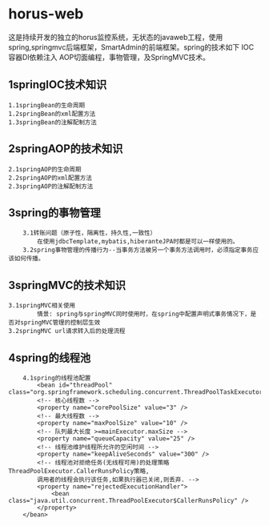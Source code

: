 # horus-web
这是持续开发的独立的horus监控系统，无状态的javaweb工程，使用spring,springmvc后端框架，SmartAdmin的前端框架。spring的技术如下 IOC容器DI依赖注入 AOP切面编程，事物管理，及SpringMVC技术。
##  1springIOC技术知识
 	1.1springBean的生命周期
	1.2springBean的xml配置方法
 	1.3springBean的注解配制方法
##  2springAOP的技术知识
 	2.1springAOP的生命周期
 	2.2springAOP的xml配置方法
 	2.3springAOP的注解配制方法
##	3spring的事物管理
		3.1转账问题（原子性，隔离性，持久性,一致性）
			在使用jdbcTemplate,mybatis,hiberanteJPA时都是可以一样使用的。
		3.2spring事物管理的传播行为--当事务方法被另一个事务方法调用时，必须指定事务应该如何传播。
## 	3springMVC的技术知识
 	3.1springMVC相关使用
			情景: spring与springMVC同时使用时，在spring中配置声明式事务情况下，是否对springMVC管理的控制层生效
	3.2springMVC url请求转入后的处理流程
##  4spring的线程池
		4.1spring的线程池配置
			<bean id="threadPool" class="org.springframework.scheduling.concurrent.ThreadPoolTaskExecutor">
			<!-- 核心线程数 -->
			<property name="corePoolSize" value="3" />
			<!-- 最大线程数 -->
			<property name="maxPoolSize" value="10" />
			<!-- 队列最大长度 >=mainExecutor.maxSize -->
			<property name="queueCapacity" value="25" />
			<!-- 线程池维护线程所允许的空闲时间 -->
			<property name="keepAliveSeconds" value="300" />
			<!-- 线程池对拒绝任务(无线程可用)的处理策略 ThreadPoolExecutor.CallerRunsPolicy策略,
			调用者的线程会执行该任务,如果执行器已关闭,则丢弃. -->
			<property name="rejectedExecutionHandler">
				<bean class="java.util.concurrent.ThreadPoolExecutor$CallerRunsPolicy" />
			</property>
		</bean>
